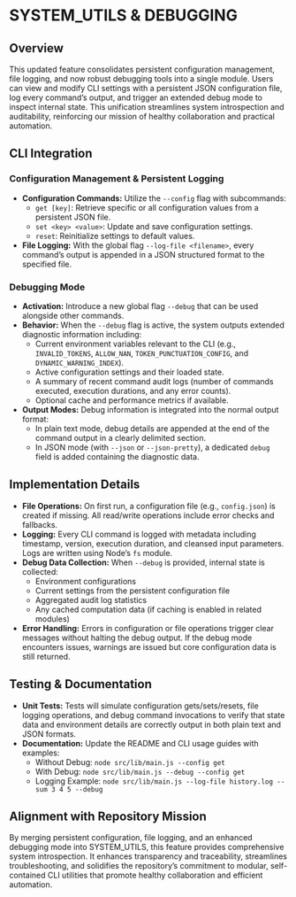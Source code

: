 # SYSTEM_UTILS & DEBUGGING

## Overview
This updated feature consolidates persistent configuration management, file logging, and now robust debugging tools into a single module. Users can view and modify CLI settings with a persistent JSON configuration file, log every command’s output, and trigger an extended debug mode to inspect internal state. This unification streamlines system introspection and auditability, reinforcing our mission of healthy collaboration and practical automation.

## CLI Integration

### Configuration Management & Persistent Logging
- **Configuration Commands:** Utilize the `--config` flag with subcommands:
  - `get [key]`: Retrieve specific or all configuration values from a persistent JSON file.
  - `set <key> <value>`: Update and save configuration settings.
  - `reset`: Reinitialize settings to default values.
- **File Logging:** With the global flag `--log-file <filename>`, every command’s output is appended in a JSON structured format to the specified file.

### Debugging Mode
- **Activation:** Introduce a new global flag `--debug` that can be used alongside other commands.
- **Behavior:** When the `--debug` flag is active, the system outputs extended diagnostic information including:
  - Current environment variables relevant to the CLI (e.g., `INVALID_TOKENS`, `ALLOW_NAN`, `TOKEN_PUNCTUATION_CONFIG`, and `DYNAMIC_WARNING_INDEX`).
  - Active configuration settings and their loaded state.
  - A summary of recent command audit logs (number of commands executed, execution durations, and any error counts).
  - Optional cache and performance metrics if available.
- **Output Modes:** Debug information is integrated into the normal output format:
  - In plain text mode, debug details are appended at the end of the command output in a clearly delimited section.
  - In JSON mode (with `--json` or `--json-pretty`), a dedicated `debug` field is added containing the diagnostic data.

## Implementation Details

- **File Operations:** On first run, a configuration file (e.g., `config.json`) is created if missing. All read/write operations include error checks and fallbacks.
- **Logging:** Every CLI command is logged with metadata including timestamp, version, execution duration, and cleansed input parameters. Logs are written using Node’s `fs` module.
- **Debug Data Collection:** When `--debug` is provided, internal state is collected:
  - Environment configurations
  - Current settings from the persistent configuration file
  - Aggregated audit log statistics
  - Any cached computation data (if caching is enabled in related modules)
- **Error Handling:** Errors in configuration or file operations trigger clear messages without halting the debug output. If the debug mode encounters issues, warnings are issued but core configuration data is still returned.

## Testing & Documentation

- **Unit Tests:** Tests will simulate configuration gets/sets/resets, file logging operations, and debug command invocations to verify that state data and environment details are correctly output in both plain text and JSON formats.
- **Documentation:** Update the README and CLI usage guides with examples:
  - Without Debug: `node src/lib/main.js --config get`
  - With Debug: `node src/lib/main.js --debug --config get`
  - Logging Example: `node src/lib/main.js --log-file history.log --sum 3 4 5 --debug`

## Alignment with Repository Mission
By merging persistent configuration, file logging, and an enhanced debugging mode into SYSTEM_UTILS, this feature provides comprehensive system introspection. It enhances transparency and traceability, streamlines troubleshooting, and solidifies the repository’s commitment to modular, self-contained CLI utilities that promote healthy collaboration and efficient automation.